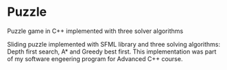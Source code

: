 # Puzzle
Puzzle game in C++ implemented with three solver algorithms

Sliding puzzle implemented with SFML library and three solving algorithms: Depth first search, A* and Greedy best first.
This implementation was part of my software engeering program for Advanced C++ course.
